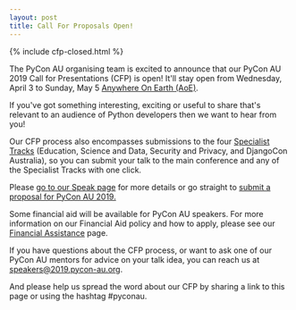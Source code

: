 ```yaml
---
layout: post
title: Call For Proposals Open!
---
```


{% include cfp-closed.html %}

The PyCon AU organising team is excited to announce that our PyCon AU 2019 Call for Presentations (CFP) is open! It'll stay open from Wednesday, April 3 to Sunday, May 5 [Anywhere On Earth (AoE)](https://en.wikipedia.org/wiki/Anywhere_on_Earth). 

If you've got something interesting, exciting or useful to share that's relevant to an audience of Python developers then we want to hear from you!

Our CFP process also encompasses submissions to the four [Specialist Tracks](/attend/) (Education, Science and Data, Security and Privacy, and DjangoCon Australia), so you can submit your talk to the main conference and any of the Specialist Tracks with one click.

Please [go to our Speak page](/speak) for more details or go straight to [submit a proposal for PyCon AU 2019.](https://pretalx.com/pyconau2019/cfp)

Some financial aid will be available for PyCon AU speakers. For more information on our Financial Aid policy and how to apply, please see our [Financial Assistance](/assistance/) page.

If you have questions about the CFP process, or want to ask one of our PyCon AU mentors for advice on your talk idea, you can reach us at [speakers@2019.pycon-au.org](mailto:speakers@2019.pycon-au.org).

And please help us spread the word about our CFP by sharing a link to this page or using the hashtag #pyconau.
